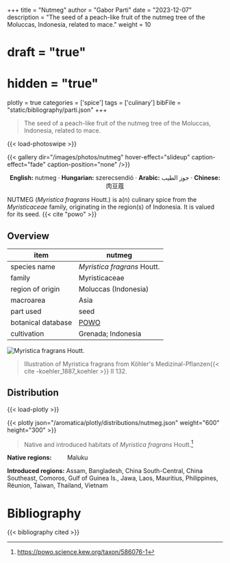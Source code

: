 +++
title = "Nutmeg"
author = "Gabor Parti"
date = "2023-12-07"
description = "The seed of a peach-like fruit of the nutmeg tree of the Moluccas, Indonesia, related to mace."
weight = 10
# draft = "true"
# hidden = "true"
plotly = true
categories = ['spice']
tags = ['culinary']
bibFile = "static/bibliography/parti.json"
+++

>The seed of a peach-like fruit of the nutmeg tree of the Moluccas, Indonesia, related to mace.

{{< load-photoswipe >}}

{{< gallery dir="/images/photos/nutmeg" hover-effect="slideup" caption-effect="fade" caption-position="none" />}}

<center>

**English:** nutmeg · **Hungarian:** szerecsendió · **Arabic:** <span class="arabic-text" dir="rtl">جوز الطيب</span> · **Chinese:** <span class="traditional-chinese-text">肉豆蔻</span> 

</center>

NUTMEG (*Myristica fragrans* Houtt.) is a(n) culinary spice from the *Myristicaceae* family, originating in the region(s) of Indonesia. It is valued for its seed. {{< cite "powo" >}}

## Overview

|       item       |                       nutmeg                      |
|------------------|---------------------------------------------------|
|   species name   |            *Myristica fragrans* Houtt.            |
|      family      |                   Myristicaceae                   |
| region of origin |                Moluccas (Indonesia)               |
|     macroarea    |                        Asia                       |
|     part used    |                        seed                       |
|botanical database|[POWO](https://powo.science.kew.org/taxon/586076-1)|
|    cultivation   |                 Grenada; Indonesia                |

![*Myristica fragrans* Houtt.](/images/illustrations/nutmeg.png?width=40rem "Illustration of Myristica fragrans from Köhler's Medizinal-Pflanzen")

>Illustration of Myristica fragrans from Köhler's Medizinal-Pflanzen{{< cite -koehler_1887_koehler >}} II 132.

## Distribution

{{< load-plotly >}}

{{< plotly json="/aromatica/plotly/distributions/nutmeg.json" weight="600" height="300" >}}

>Native and introduced habitats of *Myristica fragrans* Houtt.[^powo]

[^powo]: https://powo.science.kew.org/taxon/586076-1

<p style="text-align:left;">

**Native regions:** &ensp; &ensp; &ensp; Maluku

**Introduced regions:** Assam, Bangladesh, China South-Central, China Southeast, Comoros, Gulf of Guinea Is., Jawa, Laos, Mauritius, Philippines, Réunion, Taiwan, Thailand, Vietnam

</p>



# Bibliography

{{< bibliography cited >}}

